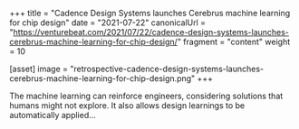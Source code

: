 +++
title = "Cadence Design Systems launches Cerebrus machine learning for chip design"
date = "2021-07-22"
canonicalUrl = "https://venturebeat.com/2021/07/22/cadence-design-systems-launches-cerebrus-machine-learning-for-chip-design/"
fragment = "content"
weight = 10

[asset]
    image = "retrospective-cadence-design-systems-launches-cerebrus-machine-learning-for-chip-design.png"
+++

The machine learning can reinforce engineers, considering solutions that 
humans might not explore. It also allows design learnings to be 
automatically applied...
